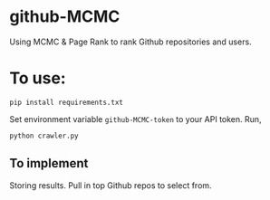 # github-MCMC
Using MCMC &amp; Page Rank to rank Github repositories and users.

# To use:

```
pip install requirements.txt
```

Set environment variable `github-MCMC-token` to your API token. Run,

```
python crawler.py
```

## To implement
Storing results. Pull in top Github repos to select from.